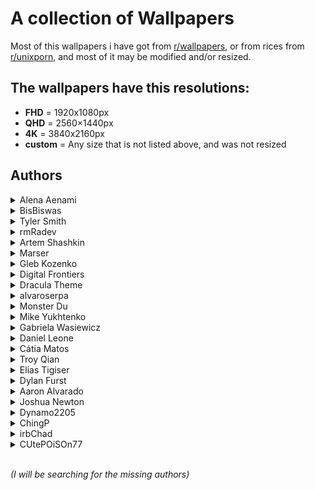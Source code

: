 # A collection of Wallpapers

Most of this wallpapers i have got from [r/wallpapers](https://www.reddit.com/r/wallpapers/), or from rices from [r/unixporn](https://www.reddit.com/r/unixporn/), and most of it may be modified and/or resized.

## The wallpapers have this resolutions:
- **FHD** = 1920x1080px
- **QHD** = 2560×1440px
- **4K** = 3840x2160px
- **custom** = Any size that is not listed above, and was not resized

## **Authors**

<details>
<summary>Alena Aenami</summary>

- [ArtStation](https://www.artstation.com/aenamiart)
- [Links](https://linktr.ee/aenami)

    <details>
    <summary>Wallpapers</summary>

    <a href="https://www.artstation.com/artwork/259YY">
      <img src="./colourful-traffic-lights-(FHD).jpg" title="7 p.m." width="600"/>
    </a>

    <a href="https://www.artstation.com/artwork/4bX4eY">
      <img src="./endless-(FHD).jpg" title="Endless" width=600/>
    </a>

    <a href="https://www.artstation.com/artwork/9eKmBN">
      <img src="./eternity-(FHD).jpg" title="Eternity" width=600/>
    </a>

    <a href="https://www.artstation.com/artwork/w8yDNV">
      <img src="./horizon-(FHD).jpg" title="Horizon" width=600/>
    </a>

    <a href="https://www.artstation.com/artwork/xNebE">
      <img src="./lighthouse-(FHD).jpg" title="Guiding Light" width=600/>
    </a>

    <a href="https://www.artstation.com/artwork/J91ZxD">
      <img src="./lost-(FHD).jpg" title="Lost In Between" width=600/>
    </a>

    <a href="https://www.artstation.com/artwork/LyG3K">
      <img src="./eclipse-(FHD).jpg" title="Eclipse" width=600/>
    </a>

    <a href="https://www.deviantart.com/aenami/art/Northern-Lights-685148797">
      <img src="./northern-lights-(FHD).jpg" title="Northern Lights" width=600/>
    </a>

    </details>
</details>


<details>
<summary>BisBiswas</summary>

- [ArtStation](https://imbis.artstation.com/)
- [DeviantArt](https://www.deviantart.com/bisbiswas)
- [Instagram](https://www.instagram.com/hereisbis/)

    <details>
    <summary>Wallpapers</summary>
    
    <a href="https://www.artstation.com/artwork/Le5rER">
      <img src="./here-comes-mr-pumpkin-(FHD).jpg" title="Here Comes Mr. Pumpkin" width=600/>
    </a>

    <a href="https://www.artstation.com/artwork/AqPGYq">
      <img src="./dreamy-night-(FHD).jpg" title="Dreamy Night" width=600/>
    </a>

    <a href="https://www.deviantart.com/bisbiswas/art/Together-Alone-882985197">
      <img src="./together-alone-(FHD).jpg" title="Together Alone" width=600/>
    </a>

    <a href="https://www.deviantart.com/bisbiswas/art/Wayward-Clouds-893359947">
      <img src="./wayward-clouds-(FHD).jpg" title="Wayward Clouds" width=600/>
    </a>

    </details>
</details>


<details>
<summary>Tyler Smith</summary>

- [ArtStation](https://tsmith3d.artstation.com/)

    <details>
    <summary>Wallpapers</summary>
    
    <a href="https://www.artstation.com/artwork/YeEJ86">
      <img src="./blue-lagoon-(4K).jpg" title="Blue Lagoon" width=600/>
    </a>

    <a href="https://www.artstation.com/artwork/284RKy">
      <img src="ancient-temple-valley-(4K).jpg" title="Ancient Temple Valley" width=600/>
    </a>

    <a href="https://www.artstation.com/artwork/eaW1yZ">
      <img src="./bird-statue-on-mountain-(4K).jpg" title="Bird Statue on a Mountain Top" width=600/>
    </a>

    <a href="https://www.artstation.com/artwork/nYrvkO">
      <img src="pink-temple-in-forest-(4K).jpg" title="Pink Temple in Forest" width=600/>
    </a>

    </details>
</details>


<details>
<summary>rmRadev</summary>

- [DeviantArt](https://www.deviantart.com/rmradev)
- [Instagram](https://www.instagram.com/rmradev/)

    <details>
    <summary>Wallpapers</summary>
    
    <a href="https://www.deviantart.com/rmradev/art/Moon-sunset-landscape-825321054">
      <img src="./saturn-(custom).jpg" title="Moon sunset landscape" width=600/>
    </a>

    <a href="https://www.deviantart.com/rmradev/art/Tranquility-852697412">
      <img src="./tranquility-(custom).jpg" title="Tranquility" width=600/>
    </a>

    <a href="https://www.deviantart.com/rmradev/art/Vampire-castle-commission-870198182">
      <img src="./vampire-castle-(FHD).jpg" title="Vampire castle commission" width=600/>
    </a>

    </details>
</details>


<details>
<summary>Artem Shashkin</summary>

- [ArtStation](https://artyom.artstation.com/)
- [Instagram](https://www.instagram.com/artem_shashkin_art/)

    <details>
    <summary>Wallpapers</summary>

    <a href="https://artyom.artstation.com/projects/ybx488">
      <img src="./mystery-shack-(FHD).jpg" title="Mystery Shack 2.0" width=600/>
    </a>

    <a href="https://artyom.artstation.com/projects/L20yVK">
      <img src="./conquistadors-first-expedition-(custom).jpg" title="Conquistadors. First expedition / image 2" width=600/>
    </a>

    </details>
</details>


<details>
<summary>Marser</summary>

- [flickr](https://www.flickr.com/photos/marser/)

    <details>
    <summary>Wallpapers</summary>
    
    <a href="https://www.flickr.com/photos/marser/3746392026/in/photostream/">
      <img src="./shape-of-happiness-(custom).jpg" title="shape of happiness" width=600/>
    </a>

    <a href="https://www.flickr.com/photos/marser/30386293873/">
      <img src="./autumn-foliage-(4K).jpg" title="momiji '16 - autumn foliage" width=600/>
    </a>

    </details>
</details>


<details>
<summary>Gleb Kozenko</summary>

- [Unsplash](https://unsplash.com/@glebson)
- [Instagram](https://www.instagram.com/gleb.kozenko/)

    <details>
    <summary>Wallpapers</summary>
    
    <a href="https://unsplash.com/photos/1v-snxcyHHk">
      <img src="./ocean-waves-(4K).jpg" title="aerial photography of ocean waves" width=600/>
    </a>

    </details>
</details>


<details>
<summary>Digital Frontiers</summary>

- [ArtStation](https://digitalfrontiers.artstation.com/)

    <details>
    <summary>Wallpapers</summary>
    
    <a href="https://www.artstation.com/artwork/gb3BK">
      <img src="./cursed-forest-(FHD).jpg" title="The Cursed Forest" width=600/>
    </a>

    </details>
</details>


<details>
<summary>Dracula Theme</summary>

- [Dracula site](https://draculatheme.com/)
- [GitHub](https://github.com/dracula/dracula-theme)

    <details>
    <summary>Wallpapers</summary>
    
    <a href="https://draculatheme.com/wallpaper">
      <img src="./arch-dracula-(4K).jpg" title="Arch Dracula" width=600/>
    </a>

    </details>
</details>


<details>
<summary>alvaroserpa</summary>

- [DeviantArt](https://www.deviantart.com/alvaroserpa)

    <details>
    <summary>Wallpapers</summary>
    
    <a href="https://www.deviantart.com/alvaroserpa/art/loneliness-894844696">
      <img src="./loneliness-(4K).jpg" title="loneliness" width=600/>
    </a>

    </details>
</details>

<details>
<summary>Monster Du</summary>

- [ArtStation](https://dumonster.artstation.com/)

    <details>
    <summary>Wallpapers</summary>
    
    <a href="https://www.artstation.com/artwork/v2N1A6">
      <img src="./marshland-(FHD).jpg" title="Marshland" width=600/>
    </a>

    </details>
</details>


<details>
<summary>Mike Yukhtenko</summary>

- [Unsplash](https://unsplash.com/@yamaicle)
- [Instagram](https://www.instagram.com/ya.maicle/)

    <details>
    <summary>Wallpapers</summary>
    
    <a href="https://unsplash.com/photos/a2kD4b0KK4s">
      <img src="./dark-grey-mountain-(FHD).jpg" title="desert at night" width=600/>
    </a>

    </details>
</details>


<details>
<summary>Gabriela Wasiewicz</summary>

- [ArtStation](https://glla.artstation.com/)

    <details>
    <summary>Wallpapers</summary>
    
    <a href="https://www.artstation.com/artwork/XnGx8L">
      <img src="./koi-moon-(4K).jpg" title="Spirit World" width=600/>
    </a>

    </details>
</details>


<details>
<summary>Daniel Leone</summary>

- [His website](https://danielleone.com/)
- [Unsplash](https://unsplash.com/@danielleone)

    <details>
    <summary>Wallpapers</summary>
    
    <a href="https://unsplash.com/photos/g30P1zcOzXo">
      <img src="./snowy-mountain-photo-(4K).jpg" title="snowy mountain" width=600/>
    </a>

    </details>
</details>


<details>
<summary>Cátia Matos</summary>

- [Pexels](https://www.pexels.com/@catiamatos)
- [Darkroom](https://catiamatos.darkroom.tech/)
- [Instagram](https://www.instagram.com/catia.matos/)

    <details>
    <summary>Wallpapers</summary>
    
    <a href="https://www.pexels.com/photo/green-leaves-1072179/">
      <img src="./green-leaves-(4K).jpg" title="Green Leaves" width=600/>
    </a>

    </details>
</details>


<details>
<summary>Troy Qian</summary>

- [Unsplash](https://unsplash.com/@troyqian)
- [Instagram](https://instagram.com/ycq_troy)

    <details>
    <summary>Wallpapers</summary>
    
    <a href="https://unsplash.com/photos/AHC2GEyBQFc">
      <img src="./chalet-in-the-snow-(4K).jpg" title="Chalet in the snow" width=600/>
    </a>

    </details>
</details>


<details>
<summary>Elias Tigiser</summary>

- [Pexels](https://www.pexels.com/@elias-tigiser-411757)
- [Instagram](https://www.instagram.com/elias_tigiser/)

    <details>
    <summary>Wallpapers</summary>
    
    <a href="https://www.pexels.com/photo/photo-of-fern-plants-2757549/">
      <img src="./mystic-ferns-(4K).jpg" title="Photo of Fern Plants" width=600/>
    </a>

    </details>
</details>


<details>
<summary>Dylan Furst</summary>

- [500px](https://500px.com/p/fursty?view=photos)
- [Instagram](https://www.instagram.com/fursty/)

    <details>
    <summary>Wallpapers</summary>
    
    <a href="https://500px.com/photo/126434873/Down-Into-The-Fog-by-Dylan-Furst/">
      <img src="./down-into-the-fog-(QHD).jpg" title="Down Into The Fog" width=600/>
    </a>

    </details>
</details>


<details>
<summary>Aaron Alvarado</summary>

- [Unsplash](https://unsplash.com/@aaronalvaradome)

    <details>
    <summary>Wallpapers</summary>
    
    <a href="https://unsplash.com/photos/OZSNnAU5RPk">
      <img src="./forest-path-(QHD).jpg" title="black metal bridge near trees" width=600/>
    </a>

    </details>
</details>


<details>
<summary>Joshua Newton</summary>

- [Unsplash](https://unsplash.com/@joshuanewton)
- [Instagram](https://www.instagram.com/momentsbyjosh/)

    <details>
    <summary>Wallpapers</summary>
    
    <a href="https://unsplash.com/photos/LxQe7xNGHJA">
      <img src="./house-in-the-jungle-(4K).jpg" title="landscape photography of brown house surrounded by green leafed trees during daytime" width=600/>
    </a>

    </details>
</details>


<details>
<summary>Dynamo2205</summary>

- [Reddit](https://www.reddit.com/user/Dynamo2205/)

    <details>
    <summary>Wallpapers</summary>
    
    <a href="https://www.reddit.com/r/wallpaper/comments/ql4fk4/3840x2160_oc_cubes/">
      <img src="./cubes-(4K).jpg" title="Cubes" width=600/>
    </a>

    </details>
</details>


<details>
<summary>ChingP</summary>

- [Reddit](https://www.reddit.com/user/ChingP/)

    <details>
    <summary>Wallpapers</summary>
    
    <a href="https://www.reddit.com/r/japanpics/comments/6ac3zq/gion_after_rain_oc4751x3167/">
      <img src="./rain-on-alley-(4K).jpg" title="Gion after rain" width=600/>
    </a>

    </details>
</details>


<details>
<summary>irbChad</summary>

- [Reddit](https://www.reddit.com/user/irbChad/)

    <details>
    <summary>Wallpapers</summary>
    
    <a href="https://www.reddit.com/r/wallpapers/comments/868o8h/made_some_sea_of_thieves_wallpapers_single_and/">
      <img src="./sea-of-thieves-(FHD).jpg" title="Made some Sea of Thieves wallpapers" width=600/>
    </a>

    </details>
</details>


<details>
<summary>CUtePOiSOn77</summary>

- [Reddit](https://www.reddit.com/user/CUtePOiSOn77/)

    <details>
    <summary>Wallpapers</summary>
    
    <a href="https://www.reddit.com/r/glitch_art/comments/mv1hzu/skull_oc/">
      <img src="./skull-(4K).jpg" title="Skull" width=600/>
    </a>

    </details>
</details>
</br>



*(I will be searching for the missing authors)*